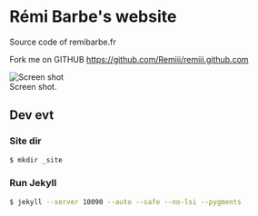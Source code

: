 # Rémi Barbe's website

Source code of remibarbe.fr

Fork me on GITHUB https://github.com/Remiii/remiii.github.com

![Screen shot](https://raw.github.com/Remiii/remiii.github.com/master/_documentation/screen_001.png)<br />
Screen shot.

## Dev evt

### Site dir

```sh
$ mkdir _site
```

### Run Jekyll
```sh
$ jekyll --server 10090 --auto --safe --no-lsi --pygments
```



